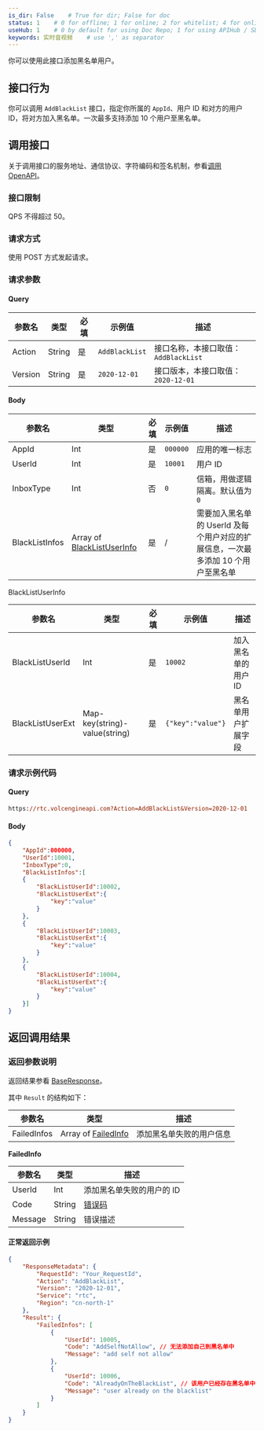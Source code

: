 ```yaml
---
is_dir: False    # True for dir; False for doc
status: 1    # 0 for offline; 1 for online; 2 for whitelist; 4 for online but hidden in TOC
useHub: 1    # 0 by default for using Doc Repo; 1 for using APIHub / SDKHub.
keywords: 实时音视频    # use ',' as separator
---
```


你可以使用此接口添加黑名单用户。
## 接口行为

你可以调用 `AddBlackList` 接口，指定你所属的 `AppId`、用户 ID 和对方的用户 ID，将对方加入黑名单。一次最多支持添加 10 个用户至黑名单。

## 调用接口

关于调用接口的服务地址、通信协议、字符编码和签名机制，参看[调用 OpenAPI](412251)。

### 接口限制

QPS 不得超过 50。

### 请求方式

使用 POST 方式发起请求。

### 请求参数

#### Query

| 参数名 | 类型 | 必填 | 示例值 | 描述 |
| --- | --- | --- | --- | --- |
| Action | String | 是 | `AddBlackList` | 接口名称，本接口取值：`AddBlackList` |
| Version | String | 是 | `2020-12-01` | 接口版本，本接口取值：`2020-12-01` |

#### Body

| 参数名 | 类型 | 必填 | 示例值 | 描述 |
| --- | --- | --- | --- | --- |
| AppId | Int | 是 | `000000` | 应用的唯一标志 |
| UserId | Int | 是 | `10001` | 用户 ID |
| InboxType | Int | 否 | `0` | 信箱，用做逻辑隔离。默认值为 `0` |
| BlackListInfos | Array of [BlackListUserInfo](#blacklistuserinfo) | 是 | / | 需要加入黑名单的 UserId 及每个用户对应的扩展信息，一次最多添加 10 个用户至黑名单 |
<span id="blacklistuserinfo"></span> BlackListUserInfo

| 参数名 | 类型 | 必填 | 示例值 | 描述 |
| --- | --- | --- | --- | --- |
| BlackListUserId | Int | 是 | `10002` | 加入黑名单的用户 ID |
| BlackListUserExt | Map-key(string)-value(string) | 是 | `{"key":"value"}` | 黑名单用户扩展字段 |


### 请求示例代码

#### Query

```postscript
https://rtc.volcengineapi.com?Action=AddBlackList&Version=2020-12-01
```

#### Body

```json
{
    "AppId":000000,
    "UserId":10001,
    "InboxType":0,
    "BlackListInfos":[
    {
        "BlackListUserId":10002,
        "BlackListUserExt":{
            "key":"value"
        }
    },
    {
        "BlackListUserId":10003,
        "BlackListUserExt":{
            "key":"value"
        }
    },
    {
        "BlackListUserId":10004,
        "BlackListUserExt":{
            "key":"value"
        }
    }]
}
```

## 返回调用结果

### 返回参数说明

返回结果参看 [BaseResponse](192711#baseresponse)。

其中 `Result` 的结构如下：

| 参数名 | 类型 | 描述 |
| --- | --- | --- |
| FailedInfos | Array of [FailedInfo](#failedinfo) | 添加黑名单失败的用户信息 |

<span id="failedinfo"></span>**FailedInfo**
	
| 参数名 | 类型 | 描述 |
| --- | --- | --- |
| UserId | Int | 添加黑名单失败的用户的 ID |
| Code | String | [错误码](412253) |
| Message | String | 错误描述 |

#### **正常返回示例**

```json
{
    "ResponseMetadata": {
        "RequestId": "Your_RequestId",
        "Action": "AddBlackList",
        "Version": "2020-12-01",
        "Service": "rtc",
        "Region": "cn-north-1"
    },
    "Result": {
        "FailedInfos": [
            {
                "UserId": 10005,
                "Code": "AddSelfNotAllow", // 无法添加自己到黑名单中
                "Message": "add self not allow"
            },
            {
                "UserId": 10006,
                "Code": "AlreadyOnTheBlackList", // 该用户已经存在黑名单中
                "Message": "user already on the blacklist"
            }
        ]
    }
}
```
